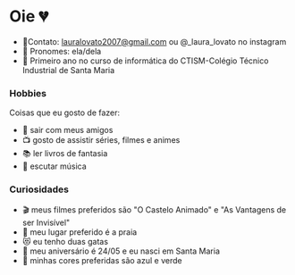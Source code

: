 # Oie 💔

* 🌼Contato: lauralovato2007@gmail.com ou @_laura_lovato no instagram
* 🌼 Pronomes: ela/dela
* 🌼 Primeiro ano no curso de informática do CTISM-Colégio Técnico Industrial de Santa Maria

### Hobbies

Coisas que eu gosto de fazer:
* 👯 sair com meus amigos
* 📺 gosto de assistir séries, filmes e animes
* 📚 ler livros de fantasia
* 🎵 escutar música

### Curiosidades

* 🎬 meus filmes preferidos são "O Castelo Animado" e "As Vantagens de ser Invisível"
* 🌊 meu lugar preferido é a praia
* 😻 eu tenho duas gatas
* 🎂 meu aniversário é 24/05 e eu nasci em Santa Maria
* 🎨 minhas cores preferidas são azul e verde